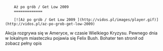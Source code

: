 
        Aż po grób / Get Low 2009 
        =============
        
        [![Aż po grób / Get Low 2009 ](http://vidos.pl/images/player.gif)](http://vidos.pl/az-po-grob-get-low-2009)
        
        
 Akcja rozgrywa się w Ameryce, w czasie Wielkiego Kryzysu. Pewnego dnia w lokalnym miasteczku pojawia się Felix Bush. Bohater ten stronił od zobacz pełny opis
    